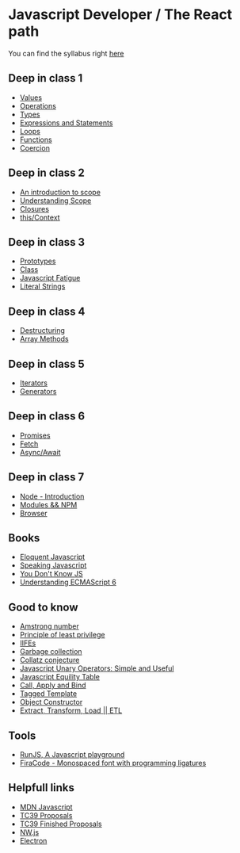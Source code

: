 # Javascript Developer / The React path

You can find the syllabus right [here](http://bit.ly/area51_jsdev_reactpath)

## Deep in class 1

- [Values](https://2ality.com/2011/03/javascript-values-not-everything-is.html)
- [Operations](https://www.tutorialsteacher.com/javascript/javascript-operators)
- [Types](https://codeburst.io/javascript-essentials-types-data-structures-3ac039f9877b)
- [Expressions and Statements](https://2ality.com/2012/09/expressions-vs-statements.html)
- [Loops](https://www.w3schools.com/js/js_loop_for.asp)
- [Functions](https://codeburst.io/javascript-functions-understanding-the-basics-207dbf42ed99)
- [Coercion](https://hackernoon.com/understanding-js-coercion-ff5684475bfc)

## Deep in class 2

- [An introduction to scope](https://www.freecodecamp.org/news/an-introduction-to-scope-in-javascript-cbd957022652/)
- [Understanding Scope](https://scotch.io/tutorials/understanding-scope-in-javascript)
- [Closures](https://scotch.io/tutorials/understanding-javascript-closures-a-practical-approach)
- [this/Context](https://towardsdatascience.com/javascript-context-this-keyword-9a78a19d5786)

## Deep in class 3

- [Prototypes](https://medium.com/better-programming/prototypes-in-javascript-5bba2990e04b)
- [Class]()
- [Javascript Fatigue](https://dev.to/banesag/javascript-fatigue--bhh)
- [Literal Strings](https://medium.com/@paulrrdiaz/es6-strings-literals-tags-methods-and-rest-d17f6ab8b6f2)

## Deep in class 4

- [Destructuring]()
- [Array Methods]()

## Deep in class 5

- [Iterators]()
- [Generators]()

## Deep in class 6

- [Promises]()
- [Fetch]()
- [Async/Await]()

## Deep in class 7

- [Node - Introduction]()
- [Modules && NPM]()
- [Browser]()

## Books

- [Eloquent Javascript](https://eloquentjavascript.net/)
- [Speaking Javascript](http://speakingjs.com/es5/index.html)
- [You Don't Know JS](https://github.com/getify/You-Dont-Know-JS)
- [Understanding ECMAScript 6](https://leanpub.com/understandinges6/read)

## Good to know

- [Amstrong number](http://mathworld.wolfram.com/NarcissisticNumber.html)
- [Principle of least privilege](https://en.wikipedia.org/wiki/Principle_of_least_privilege)
- [IIFEs](https://medium.com/@vvkchandra/essential-javascript-mastering-immediately-invoked-function-expressions-67791338ddc6)
- [Garbage collection](https://medium.com/front-end-weekly/understanding-javascript-memory-management-using-garbage-collection-35ed4954a67f)
- [Collatz conjecture](https://en.wikipedia.org/wiki/Collatz_conjecture)
- [Javascript Unary Operators: Simple and Useful](https://scotch.io/tutorials/javascript-unary-operators-simple-and-useful#toc-bitwise-not-)
- [Javascript Equility Table](https://dorey.github.io/JavaScript-Equality-Table/)
- [Call, Apply and Bind](https://www.codementor.io/@niladrisekhardutta/how-to-call-apply-and-bind-in-javascript-8i1jca6jp)
- [Tagged Template](https://codeburst.io/javascript-es6-tagged-template-literals-a45c26e54761)
- [Object Constructor](https://www.w3schools.com/js/js_object_constructors.asp)
- [Extract, Transform, Load || ETL](https://en.wikipedia.org/wiki/Extract,_transform,_load)

## Tools

- [RunJS, A Javascript playground](https://github.com/lukehaas/RunJS)
- [FiraCode - Monospaced font with programming ligatures](https://github.com/tonsky/FiraCode)

## Helpfull links

- [MDN Javascript](https://developer.mozilla.org/es/docs/Web/JavaScript)
- [TC39 Proposals](https://github.com/tc39/proposals)
- [TC39 Finished Proposals](https://github.com/tc39/proposals/blob/master/finished-proposals.md)
- [NW.js](https://nwjs.io/)
- [Electron](https://www.electronjs.org/)
